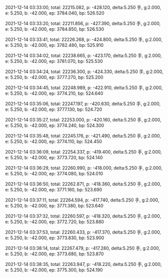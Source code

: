 2021-12-14 03:33:00, total: 22215.082, p: -428.120, delta:5.250 手, g:2.000, e: 5.250, b: -42.000, ep: 3784.040, bp: 526.520

2021-12-14 03:33:20, total: 22211.856, p: -427.390, delta:5.250 手, g:2.000, e: 5.250, b: -42.000, ep: 3784.850, bp: 526.530

2021-12-14 03:33:41, total: 22226.268, p: -424.800, delta:5.250 手, g:2.000, e: 5.250, b: -42.000, ep: 3782.480, bp: 525.910

2021-12-14 03:34:02, total: 22238.665, p: -423.170, delta:5.250 手, g:2.000, e: 5.250, b: -42.000, ep: 3781.070, bp: 525.530

2021-12-14 03:34:24, total: 22236.300, p: -424.330, delta:5.250 手, g:2.000, e: 5.250, b: -42.000, ep: 3777.270, bp: 525.200

2021-12-14 03:34:45, total: 22248.989, p: -422.910, delta:5.250 手, g:2.000, e: 5.250, b: -42.000, ep: 3774.210, bp: 524.640

2021-12-14 03:35:06, total: 22247.197, p: -420.630, delta:5.250 手, g:2.000, e: 5.250, b: -42.000, ep: 3777.130, bp: 524.720

2021-12-14 03:35:27, total: 22253.000, p: -420.160, delta:5.250 手, g:2.000, e: 5.250, b: -42.000, ep: 3774.240, bp: 524.300

2021-12-14 03:35:48, total: 22245.176, p: -421.490, delta:5.250 手, g:2.000, e: 5.250, b: -42.000, ep: 3774.110, bp: 524.450

2021-12-14 03:36:09, total: 22254.337, p: -419.400, delta:5.250 手, g:2.000, e: 5.250, b: -42.000, ep: 3773.720, bp: 524.140

2021-12-14 03:36:29, total: 22260.990, p: -418.000, delta:5.250 手, g:2.000, e: 5.250, b: -42.000, ep: 3774.080, bp: 524.010

2021-12-14 03:36:50, total: 22262.871, p: -418.360, delta:5.250 手, g:2.000, e: 5.250, b: -42.000, ep: 3771.160, bp: 523.690

2021-12-14 03:37:11, total: 22264.594, p: -417.740, delta:5.250 手, g:2.000, e: 5.250, b: -42.000, ep: 3771.380, bp: 523.640

2021-12-14 03:37:32, total: 22260.597, p: -418.320, delta:5.250 手, g:2.000, e: 5.250, b: -42.000, ep: 3772.720, bp: 523.880

2021-12-14 03:37:53, total: 22260.433, p: -417.370, delta:5.250 手, g:2.000, e: 5.250, b: -42.000, ep: 3773.830, bp: 523.900

2021-12-14 03:38:14, total: 22267.479, p: -417.280, delta:5.250 手, g:2.000, e: 5.250, b: -42.000, ep: 3773.680, bp: 523.870

2021-12-14 03:38:35, total: 22263.947, p: -418.220, delta:5.250 手, g:2.000, e: 5.250, b: -42.000, ep: 3775.300, bp: 524.190